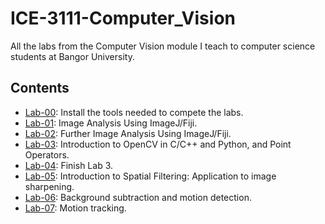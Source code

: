 # ICE-3111-Computer_Vision

All the labs from the Computer Vision module I teach to computer science students at Bangor University.

## Contents

- [Lab-00](../../../../treetree/main/Labs/Lab-00): Install the tools needed to compete the labs.
- [Lab-01](../../../../treetree/main/Labs/Lab-01): Image Analysis Using ImageJ/Fiji.
- [Lab-02](../../../../treetree/main/Labs/Lab-02): Further Image Analysis Using ImageJ/Fiji.
- [Lab-03](../../../../treetree/main/Labs/Lab-03): Introduction to OpenCV in C/C++ and Python, and Point Operators.
- [Lab-04](../../../../treetree/main/Labs/Lab-04): Finish Lab 3.
- [Lab-05](../../../../treetree/main/Labs/Lab-05): Introduction to Spatial Filtering: Application to image sharpening.
- [Lab-06](../../../../treetree/main/Labs/Lab-06): Background subtraction and motion detection.
- [Lab-07](../../../../treetree/main/Labs/Lab-07): Motion tracking.
